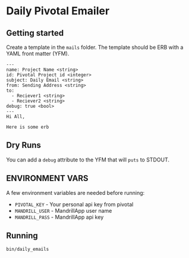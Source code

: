 # Daily Pivotal Emailer

## Getting started

Create a template in the `mails` folder. The template should be ERB with a YAML front matter (YFM).

```
---
name: Project Name <string>
id: Pivotal Project id <integer>
subject: Daily Email <string>
from: Sending Address <string>
to:
  - Reciever1 <string>
  - Reciever2 <string>
debug: true <bool>
---
Hi All,

Here is some erb
```

## Dry Runs

You can add a `debug` attribute to the YFM that will `puts` to STDOUT.

## ENVIRONMENT VARS

A few environment variables are needed before running:

* `PIVOTAL_KEY` - Your personal api key from pivotal
* `MANDRILL_USER` - MandrillApp user name
* `MANDRILL_PASS` - MandrillApp api key

## Running

```
bin/daily_emails
```
